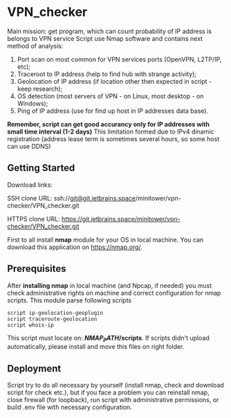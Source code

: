 # VPN_checker 

Main mission: get program, which can count probability of IP address is belongs to VPN service
Script use Nmap software and contains next method of analysis:

1) Port scan on most common for VPN services ports (OpenVPN, L2TP/IP, etc);
2) Traceroot to IP address (help to find hub with strange activity);
3) Geolocation of IP address (if location other then expected in script - keep research);
4) OS detection (most servers of VPN - on Linux, most desktop - on Windows);
5) Ping of IP address (use for find up host in IP addresses data base).

**Remember, script can get good accurancy only for IP addresses with small time interval (1-2 days)**
This limitation formed due to IPv4 dinamic registration (address lease term is sometimes several hours, so some host can use DDNS)

## Getting Started

Download links:

SSH clone URL: ssh://git@git.jetbrains.space/minitower/vpn-checker/VPN_checker.git

HTTPS clone URL: https://git.jetbrains.space/minitower/vpn-checker/VPN_checker.git 

First to all install **nmap** module for your OS in local machine. You can download this application on https://nmap.org/.

## Prerequisites

After **installing nmap** in local machine (and Npcap, if needed) you must check administrative rights
on machine and correct configuration for nmap scripts. This module parse following scripts

```
script ip-geolocation-geoplugin
script traceroute-geolocation
script whois-ip
```

This script must locate on: **$NMAP_PATH$/scripts**. If scripts didn't upload automatically, please install and 
move this files on right folder.

## Deployment

Script try to do all necessary by yourself (install nmap, check and download script for check etc.), but if
you face a problem you can reinstall nmap, close firewall (for loopback), run script with administrative permissions,
or build .env file with necessary configuration.
